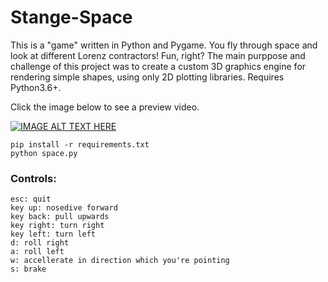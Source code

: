 # Stange-Space

This is a "game" written in Python and Pygame. You fly through space and look at different Lorenz contractors! Fun, right? The main purppose and challenge of this project was to create a custom 3D graphics engine for rendering simple shapes, using only 2D plotting libraries. Requires Python3.6+. 

Click the image below to see a preview video. 

[![IMAGE ALT TEXT HERE](https://img.youtube.com/vi/QAdsIA-e128/0.jpg)](https://www.youtube.com/watch?v=QAdsIA-e128)

```
pip install -r requirements.txt
python space.py
```

### Controls:

```
esc: quit 
key up: nosedive forward
key back: pull upwards
key right: turn right
key left: turn left
d: roll right
a: roll left
w: accellerate in direction which you're pointing
s: brake
``` 

